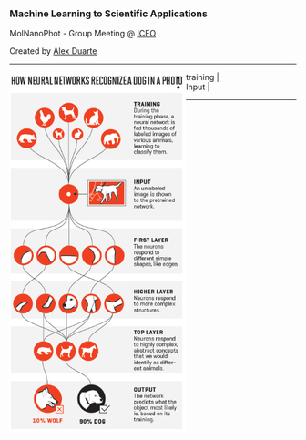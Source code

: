 
### Machine Learning to Scientific Applications

MolNanoPhot  - Group Meeting @ [ICFO](https://www.icfo.es)  

Created by [Alex Duarte](https://github.com/leaxp)

---

<img src="../assets/image/dog_chart.png" width=310 align=left>

- training |
- Input |

---
